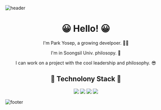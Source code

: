 ![header](https://capsule-render.vercel.app/api?type=wave&color=auto&height=300&section=header&text=Welcome%20to%20GiraffePark&fontSize=70&animation=twinkling)

<h1 align='center'> 😀 Hello! 😀</h1>
<p align='center'>I'm Park Yosep, a growing develpoer. 🧑‍💻 </p>
<p align='center'>I'm in Soongsil Univ. philosopy. 🏫</p>
<p align='center'>I can work on a project with the cool leadership and philosophy. 😎</p>

<h2 align='center'>📖 Technolony Stack 📖 </h2>
<p align='center'>

<img src="https://img.shields.io/badge/Python-3766AB?style=flat-square&logo=Python&logoColor=white"/>
<img src="https://img.shields.io/badge/React-61DAFB?style=flat-square&logo=React&logoColor=black"/>
<img src="https://img.shields.io/badge/ReactNative-61DAFB?style=flat-square&logo=React&logoColor=black"/>
<img src="https://img.shields.io/badge/JavaScript-F7DF1E?style=flat-square&logo=JavaScript&logoColor=black"/>
</p>


![footer](https://capsule-render.vercel.app/api?type=wave&color=gradient&height=200&section=footer&)


